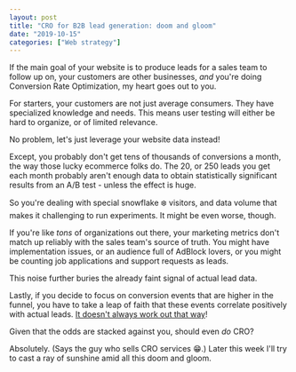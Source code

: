 ```yaml
---
layout: post
title: "CRO for B2B lead generation: doom and gloom"
date: "2019-10-15"
categories: ["Web strategy"]
---
```


If the main goal of your website is to produce leads for a sales team to follow up on, your customers are other businesses, _and_ you're doing Conversion Rate Optimization, my heart goes out to you.

For starters, your customers are not just average consumers. They have specialized knowledge and needs. This means user testing will either be hard to organize, or of limited relevance.

No problem, let's just leverage your website data instead!

Except, you probably don't get tens of thousands of conversions a month, the way those lucky ecommerce folks do. The 20, or 250 leads you get each month probably aren't enough data to obtain statistically significant results from an A/B test - unless the effect is huge.

So you're dealing with special snowflake ❄️ visitors, and data volume that makes it challenging to run experiments. It might be even worse, though.

If you're like _tons_ of organizations out there, your marketing metrics don't match up reliably with the sales team's source of truth. You might have implementation issues, or an audience full of AdBlock lovers, or you might be counting job applications and support requests as leads.

This noise further buries the already faint signal of actual lead data.

Lastly, if you decide to focus on conversion events that are higher in the funnel, you have to take a leap of faith that these events correlate positively with actual leads. [It doesn't always work out that way](https://briandavidhall.com/when-conversions-are-up-but-engagement-is-down/)!

Given that the odds are stacked against you, should even _do_ CRO?

Absolutely. (Says the guy who sells CRO services 😁.) Later this week I'll try to cast a ray of sunshine amid all this doom and gloom.
